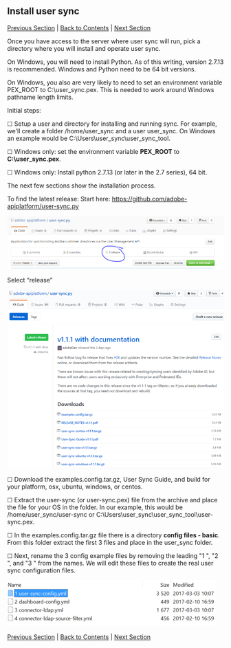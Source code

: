 ## Install user sync

[Previous Section](identify_server.md) | [Back to Contents](Contents.md) |  [Next Section](setup_config_files.md)

Once you have access to the server where user sync will run, pick a directory where you will install and operate user sync.

On Windows, you will need to install Python.  As of this writing, version 2.7.13 is recommended.  Windows and Python need to be 64 bit versions.

On Windows, you also are very likely to need to set an environment variable PEX_ROOT to C:\user_sync\.pex.  This is needed to work around Windows pathname length limits.

Initial steps:

&#9744; Setup a user and directory for installing and running sync.  For example, we'll create a folder /home/user_sync and a user user_sync.  On Windows an example would be C:\Users\user_sync\user_sync_tool.

&#9744; Windows only: set the environment variable **PEX\_ROOT** to **C:\user_sync\.pex**.

&#9744; Windows only: Install python 2.7.13 (or later in the 2.7 series), 64 bit. 

The next few sections show the installation process.

To find the latest release:  Start here: 
https://github.com/adobe-apiplatform/user-sync.py

![install](images/install_finding_releases.png)

Select “release”


![install2](images/install_release_screen.png)

&#9744; Download the examples.config.tar.gz, User Sync Guide, and build for your platform, osx, ubuntu, windows, or centos.

&#9744; Extract the user-sync (or user-sync.pex) file from the archive and place the file for your OS in the folder.  In our example, this would be /home/user_sync/user-sync or C:\Users\user_sync\user_sync_tool\user-sync.pex.

&#9744; In the examples.config.tar.gz file there is a directory **config files - basic**.  From this folder extract the first 3 files and place in the user_sync folder.  

&#9744; Next, rename the 3 config example files by removing the leading "1 ", "2 ", and "3 " from the names.  We will edit these files to create the real user sync configuration files.



![install2](images/install_config_files.png)


[Previous Section](identify_server.md) | [Back to Contents](Contents.md) |  [Next Section](setup_config_files.md)

